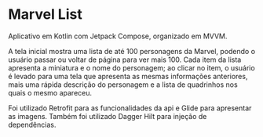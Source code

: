 # Marvel List

Aplicativo em Kotlin com Jetpack Compose, organizado em MVVM.

A tela inicial mostra uma lista de até 100 personagens da Marvel, podendo o usuário passar ou voltar de página para ver mais 100.
Cada item da lista apresenta a miniatura e o nome do personagem; ao clicar no item, o usuário é levado para uma tela que apresenta as mesmas informações
anteriores, mais uma rápida descrição do personagem e a lista de quadrinhos nos quais o mesmo apareceu.

Foi utilizado Retrofit para as funcionalidades da api e Glide para apresentar as imagens.
Também foi utilizado Dagger Hilt para injeção de dependências.
